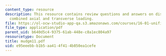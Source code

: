 ```yaml
---
content_type: resource
description: This resource contains review questions and answers on distributed torques,
  combined axial and transverse loading.
file: https://ol-ocw-studio-app-qa.s3.amazonaws.com/courses/16-01-unified-engineering-i-ii-iii-iv-fall-2005-spring-2006/e95eeebbb1b5aa414f414b850ea1cefe_mudgm11.pdf
file_type: application/pdf
parent_uid: b640d5c4-9375-61ab-448e-c8a1ec804a97
resourcetype: Document
title: mudgm11.pdf
uid: e95eeebb-b1b5-aa41-4f41-4b850ea1cefe
---
```

